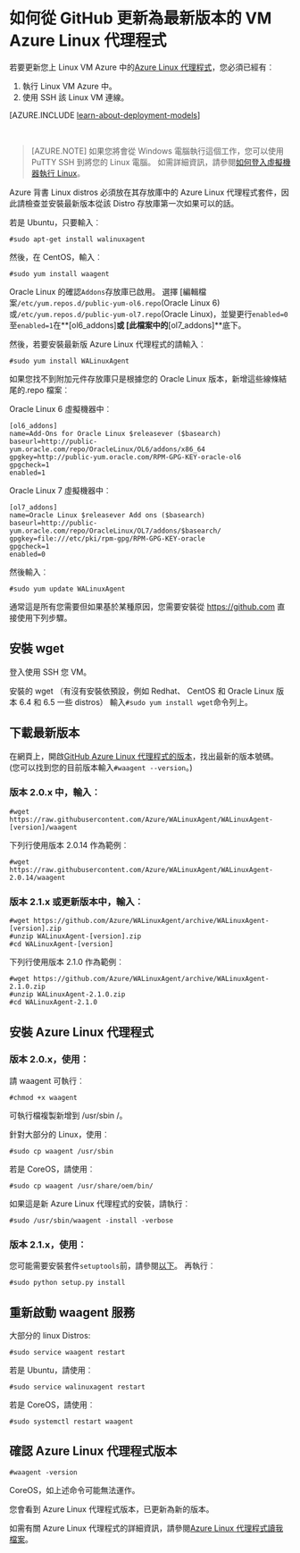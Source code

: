 <properties
    pageTitle="更新 GitHub Azure Linux 代理程式 |Microsoft Azure"
    description="瞭解如何從 Github lateset 版本 Azure 中您 Linux VM 更新 Azure Linux 代理程式"
    services="virtual-machines-linux"
    documentationCenter=""
    authors="SuperScottz"
    manager="timlt"
    editor=""
    tags="azure-resource-manager,azure-service-management"/>

<tags
    ms.service="virtual-machines-linux"
    ms.workload="infrastructure-services"
    ms.tgt_pltfrm="vm-linux"
    ms.devlang="na"
    ms.topic="article"
    ms.date="12/14/2015"
    ms.author="mingzhan"/>


# <a name="how-to-update-the-azure-linux-agent-on-a-vm-to-the-latest-version-from-github"></a>如何從 GitHub 更新為最新版本的 VM Azure Linux 代理程式

若要更新您上 Linux VM Azure 中的[Azure Linux 代理程式](https://github.com/Azure/WALinuxAgent)，您必須已經有︰

1. 執行 Linux VM Azure 中。
2. 使用 SSH 該 Linux VM 連線。

[AZURE.INCLUDE [learn-about-deployment-models](../../includes/learn-about-deployment-models-both-include.md)]

<br>

> [AZURE.NOTE] 如果您將會從 Windows 電腦執行這個工作，您可以使用 PuTTY SSH 到將您的 Linux 電腦。 如需詳細資訊，請參閱[如何登入虛擬機器執行 Linux](virtual-machines-linux-mac-create-ssh-keys.md)。

Azure 背書 Linux distros 必須放在其存放庫中的 Azure Linux 代理程式套件，因此請檢查並安裝最新版本從該 Distro 存放庫第一次如果可以的話。  

若是 Ubuntu，只要輸入︰

    #sudo apt-get install walinuxagent

然後，在 CentOS，輸入︰

    #sudo yum install waagent


Oracle Linux 的確認`Addons`存放庫已啟用。 選擇 [編輯檔案`/etc/yum.repos.d/public-yum-ol6.repo`(Oracle Linux 6) 或`/etc/yum.repos.d/public-yum-ol7.repo`(Oracle Linux)，並變更行`enabled=0`至`enabled=1`在**[ol6_addons]**或 [此檔案中的**[ol7_addons]**底下。

然後，若要安裝最新版 Azure Linux 代理程式的請輸入︰


    #sudo yum install WALinuxAgent

如果您找不到附加元件存放庫只是根據您的 Oracle Linux 版本，新增這些線條結尾的.repo 檔案︰

Oracle Linux 6 虛擬機器中︰

    [ol6_addons]
    name=Add-Ons for Oracle Linux $releasever ($basearch)
    baseurl=http://public-yum.oracle.com/repo/OracleLinux/OL6/addons/x86_64
    gpgkey=http://public-yum.oracle.com/RPM-GPG-KEY-oracle-ol6
    gpgcheck=1
    enabled=1

Oracle Linux 7 虛擬機器中︰

    [ol7_addons]
    name=Oracle Linux $releasever Add ons ($basearch)
    baseurl=http://public-yum.oracle.com/repo/OracleLinux/OL7/addons/$basearch/
    gpgkey=file:///etc/pki/rpm-gpg/RPM-GPG-KEY-oracle
    gpgcheck=1
    enabled=0

然後輸入︰

    #sudo yum update WALinuxAgent

通常這是所有您需要但如果基於某種原因，您需要安裝從 https://github.com 直接使用下列步驟。


## <a name="install-wget"></a>安裝 wget

登入使用 SSH 您 VM。

安裝的 wget （有沒有安裝依預設，例如 Redhat、 CentOS 和 Oracle Linux 版本 6.4 和 6.5 一些 distros） 輸入`#sudo yum install wget`命令列上。


## <a name="download-the-latest-version"></a>下載最新版本

在網頁上，開啟[GitHub Azure Linux 代理程式的版本](https://github.com/Azure/WALinuxAgent/releases)，找出最新的版本號碼。 (您可以找到您的目前版本輸入`#waagent --version`。)

### <a name="for-version-20x-type"></a>版本 2.0.x 中，輸入︰

    #wget https://raw.githubusercontent.com/Azure/WALinuxAgent/WALinuxAgent-[version]/waagent  

   下列行使用版本 2.0.14 作為範例︰

    #wget https://raw.githubusercontent.com/Azure/WALinuxAgent/WALinuxAgent-2.0.14/waagent  

### <a name="for-version-21x-or-later-type"></a>版本 2.1.x 或更新版本中，輸入︰

    #wget https://github.com/Azure/WALinuxAgent/archive/WALinuxAgent-[version].zip
    #unzip WALinuxAgent-[version].zip
    #cd WALinuxAgent-[version]

   下列行使用版本 2.1.0 作為範例︰

    #wget https://github.com/Azure/WALinuxAgent/archive/WALinuxAgent-2.1.0.zip
    #unzip WALinuxAgent-2.1.0.zip  
    #cd WALinuxAgent-2.1.0

## <a name="install-the-azure-linux-agent"></a>安裝 Azure Linux 代理程式

### <a name="for-version-20x-use"></a>版本 2.0.x，使用︰

 請 waagent 可執行︰

    #chmod +x waagent

 可執行檔複製新增到 /usr/sbin /。

  針對大部分的 Linux，使用︰

    #sudo cp waagent /usr/sbin

  若是 CoreOS，請使用︰

    #sudo cp waagent /usr/share/oem/bin/

  如果這是新 Azure Linux 代理程式的安裝，請執行︰
 
    #sudo /usr/sbin/waagent -install -verbose

### <a name="for-version-21x-use"></a>版本 2.1.x，使用︰

您可能需要安裝套件`setuptools`前，請參閱[以下](https://pypi.python.org/pypi/setuptools)。 再執行︰

    #sudo python setup.py install

## <a name="restart-the-waagent-service"></a>重新啟動 waagent 服務

大部分的 linux Distros:

    #sudo service waagent restart

若是 Ubuntu，請使用︰

    #sudo service walinuxagent restart

若是 CoreOS，請使用︰

    #sudo systemctl restart waagent

## <a name="confirm-the-azure-linux-agent-version"></a>確認 Azure Linux 代理程式版本

    #waagent -version

CoreOS，如上述命令可能無法運作。

您會看到 Azure Linux 代理程式版本，已更新為新的版本。

如需有關 Azure Linux 代理程式的詳細資訊，請參閱[Azure Linux 代理程式讀我檔案](https://github.com/Azure/WALinuxAgent)。
